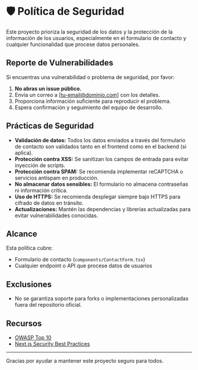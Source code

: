 # 🛡️ Política de Seguridad

Este proyecto prioriza la seguridad de los datos y la protección de la información de los usuarios, especialmente en el formulario de contacto y cualquier funcionalidad que procese datos personales.

## Reporte de Vulnerabilidades

Si encuentras una vulnerabilidad o problema de seguridad, por favor:

1. **No abras un issue público.**
2. Envía un correo a [tu-email@dominio.com] con los detalles.
3. Proporciona información suficiente para reproducir el problema.
4. Espera confirmación y seguimiento del equipo de desarrollo.

## Prácticas de Seguridad

- **Validación de datos:** Todos los datos enviados a través del formulario de contacto son validados tanto en el frontend como en el backend (si aplica).
- **Protección contra XSS:** Se sanitizan los campos de entrada para evitar inyección de scripts.
- **Protección contra SPAM:** Se recomienda implementar reCAPTCHA o servicios antispam en producción.
- **No almacenar datos sensibles:** El formulario no almacena contraseñas ni información crítica.
- **Uso de HTTPS:** Se recomienda desplegar siempre bajo HTTPS para cifrado de datos en tránsito.
- **Actualizaciones:** Mantén las dependencias y librerías actualizadas para evitar vulnerabilidades conocidas.

## Alcance

Esta política cubre:

- Formulario de contacto (`components/ContactForm.tsx`)
- Cualquier endpoint o API que procese datos de usuarios

## Exclusiones

- No se garantiza soporte para forks o implementaciones personalizadas fuera del repositorio oficial.

## Recursos

- [OWASP Top 10](https://owasp.org/www-project-top-ten/)
- [Next.js Security Best Practices](https://nextjs.org/docs/advanced-features/security)

---

Gracias por ayudar a mantener este proyecto seguro para todos.
